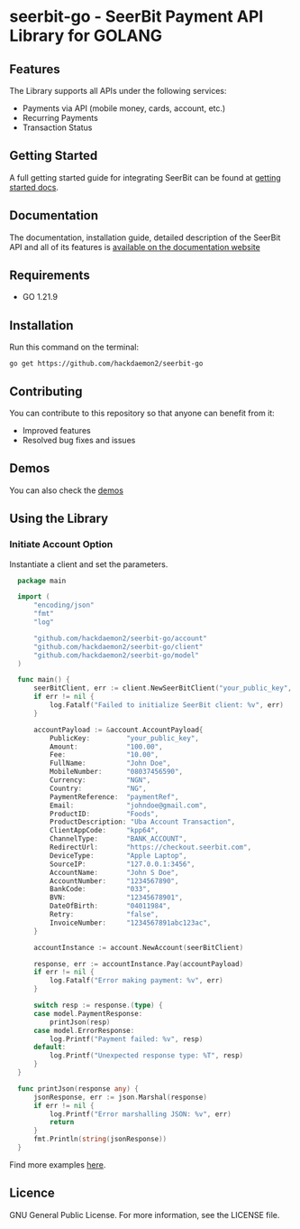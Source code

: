 # seerbit-go - SeerBit Payment API Library for GOLANG

## Features

The Library supports all APIs under the following services:

* Payments via API (mobile money, cards, account, etc.)
* Recurring Payments
* Transaction Status

## Getting Started

A full getting started guide for integrating SeerBit can be found at [getting started docs](https://doc.seerbit.com).

## Documentation

The documentation, installation guide, detailed description of the SeerBit API and all of its features is [available on the documentation website](https://doc.seerbit.com/api/library)

## Requirements

* GO 1.21.9

## Installation

Run this command on the terminal:

```code
go get https://github.com/hackdaemon2/seerbit-go
```

## Contributing

You can contribute to this repository so that anyone can benefit from it:

* Improved features
* Resolved bug fixes and issues

## Demos  

You can also check the [demos](https://github.com/hackdaemon2/seerbit-go/tree/master/demos)

## Using the Library

### Initiate Account Option

Instantiate a client and set the parameters.

```go
  package main

  import (
      "encoding/json"
      "fmt"
      "log"

      "github.com/hackdaemon2/seerbit-go/account"
      "github.com/hackdaemon2/seerbit-go/client"
      "github.com/hackdaemon2/seerbit-go/model"
  )

  func main() {
      seerBitClient, err := client.NewSeerBitClient("your_public_key", "your_private_key")
      if err != nil {
          log.Fatalf("Failed to initialize SeerBit client: %v", err)
      }

      accountPayload := &account.AccountPayload{
          PublicKey:         "your_public_key",
          Amount:            "100.00",
          Fee:               "10.00",
          FullName:          "John Doe",
          MobileNumber:      "08037456590",
          Currency:          "NGN",
          Country:           "NG",
          PaymentReference:  "paymentRef",
          Email:             "johndoe@gmail.com",
          ProductID:         "Foods",
          ProductDescription: "Uba Account Transaction",
          ClientAppCode:     "kpp64",
          ChannelType:       "BANK_ACCOUNT",
          RedirectUrl:       "https://checkout.seerbit.com",
          DeviceType:        "Apple Laptop",
          SourceIP:          "127.0.0.1:3456",
          AccountName:       "John S Doe",
          AccountNumber:     "1234567890",
          BankCode:          "033",
          BVN:               "12345678901",
          DateOfBirth:       "04011984",
          Retry:             "false",
          InvoiceNumber:     "1234567891abc123ac",
      }

      accountInstance := account.NewAccount(seerBitClient)

      response, err := accountInstance.Pay(accountPayload)
      if err != nil {
          log.Fatalf("Error making payment: %v", err)
      }

      switch resp := response.(type) {
      case model.PaymentResponse:
          printJson(resp)
      case model.ErrorResponse:
          log.Printf("Payment failed: %v", resp)
      default:
          log.Printf("Unexpected response type: %T", resp)
      }
  }

  func printJson(response any) {
      jsonResponse, err := json.Marshal(response)
      if err != nil {
          log.Printf("Error marshalling JSON: %v", err)
          return
      }
      fmt.Println(string(jsonResponse))
  }
```

Find more examples [here](https://github.com/hackdaemon2/seerbit-go/tree/master/demos).

## Licence

GNU General Public License. For more information, see the LICENSE file.
